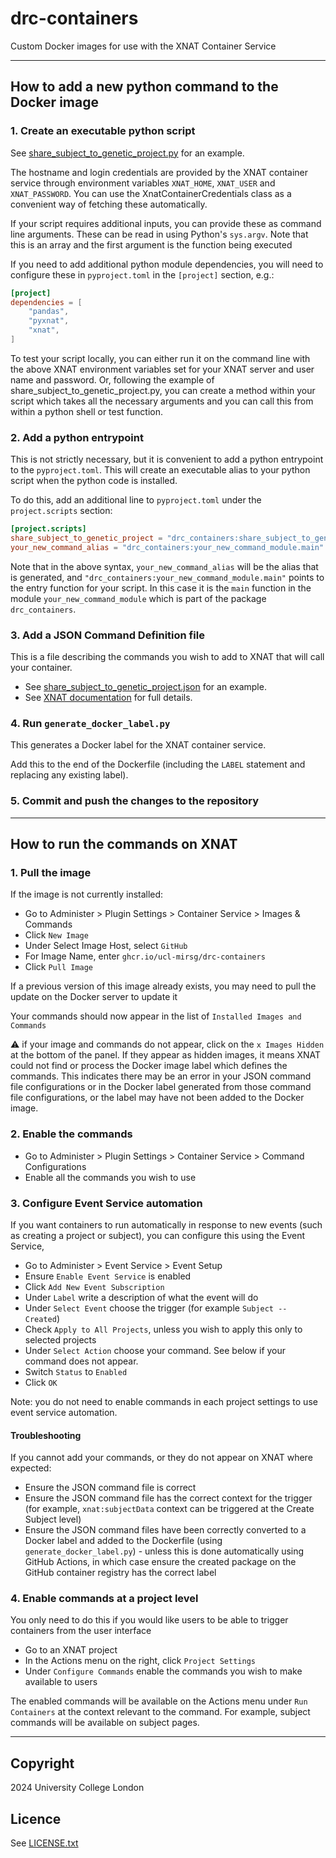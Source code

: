 # drc-containers

Custom Docker images for use with the XNAT Container Service

---

## How to add a new python command to the Docker image

### 1. Create an executable python script

See
[share_subject_to_genetic_project.py](src/drc_containers/share_subject_to_genetic_project.py)
for an example.

The hostname and login credentials are provided by the XNAT container service
through environment variables `XNAT_HOME`, `XNAT_USER` and `XNAT_PASSWORD`. You
can use the XnatContainerCredentials class as a convenient way of fetching these
automatically.

If your script requires additional inputs, you can provide these as command line
arguments. These can be read in using Python's `sys.argv`. Note that this is an
array and the first argument is the function being executed

If you need to add additional python module dependencies, you will need to
configure these in `pyproject.toml` in the `[project]` section, e.g.:
```toml
[project]
dependencies = [
    "pandas",
    "pyxnat",
    "xnat",
]
```

To test your script locally, you can either run it on the command line with the
above XNAT environment variables set for your XNAT server and user name and
password. Or, following the example of share_subject_to_genetic_project.py, you
can create a method within your script which takes all the necessary arguments
and you can call this from within a python shell or test function.

### 2. Add a python entrypoint

This is not strictly necessary, but it is convenient to add a python entrypoint
to the `pyproject.toml`. This will create an executable alias to your python
script when the python code is installed.

To do this, add an additional line to `pyproject.toml` under the
`project.scripts` section:

```toml
[project.scripts]
share_subject_to_genetic_project = "drc_containers:share_subject_to_genetic_project.main"
your_new_command_alias = "drc_containers:your_new_command_module.main"
```

Note that in the above syntax, `your_new_command_alias` will be the alias that
is generated, and `"drc_containers:your_new_command_module.main"` points to the
entry function for your script. In this case it is the `main` function in the
module `your_new_command_module` which is part of the package `drc_containers`.

### 3. Add a JSON Command Definition file

This is a file describing the commands you wish to add to XNAT that will call
your container.

- See
  [share_subject_to_genetic_project.json](share_subject_to_genetic_project.json)
  for an example.
- See
  [XNAT documentation](https://wiki.xnat.org/container-service/json-command-definition)
  for full details.

### 4. Run `generate_docker_label.py`

This generates a Docker label for the XNAT container service.

Add this to the end of the Dockerfile (including the `LABEL` statement and
replacing any existing label).

### 5. Commit and push the changes to the repository

---

## How to run the commands on XNAT

### 1. Pull the image

If the image is not currently installed:

- Go to Administer > Plugin Settings > Container Service > Images & Commands
- Click `New Image`
- Under Select Image Host, select `GitHub`
- For Image Name, enter `ghcr.io/ucl-mirsg/drc-containers`
- Click `Pull Image`

If a previous version of this image already exists, you may need to pull the
update on the Docker server to update it

Your commands should now appear in the list of `Installed Images and Commands`

:warning: if your image and commands do not appear, click on the
`x Images Hidden` at the bottom of the panel. If they appear as hidden images,
it means XNAT could not find or process the Docker image label which defines the
commands. This indicates there may be an error in your JSON command file
configurations or in the Docker label generated from those command file
configurations, or the label may have not been added to the Docker image.

### 2. Enable the commands

- Go to Administer > Plugin Settings > Container Service > Command
  Configurations
- Enable all the commands you wish to use

### 3. Configure Event Service automation

If you want containers to run automatically in response to new events (such as
creating a project or subject), you can configure this using the Event Service,

- Go to Administer > Event Service > Event Setup
- Ensure `Enable Event Service` is enabled
- Click `Add New Event Subscription`
- Under `Label` write a description of what the event will do
- Under `Select Event` choose the trigger (for example `Subject -- Created`)
- Check `Apply to All Projects`, unless you wish to apply this only to selected
  projects
- Under `Select Action` choose your command. See below if your command does not
  appear.
- Switch `Status` to `Enabled`
- Click `OK`

Note: you do not need to enable commands in each project settings to use event
service automation.

#### Troubleshooting

If you cannot add your commands, or they do not appear on XNAT where expected:

- Ensure the JSON command file is correct
- Ensure the JSON command file has the correct context for the trigger (for
  example, `xnat:subjectData` context can be triggered at the Create Subject
  level)
- Ensure the JSON command files have been correctly converted to a Docker label
  and added to the Dockerfile (using `generate_docker_label.py`) - unless this
  is done automatically using GitHub Actions, in which case ensure the created
  package on the GitHub container registry has the correct label

### 4. Enable commands at a project level

You only need to do this if you would like users to be able to trigger
containers from the user interface

- Go to an XNAT project
- In the Actions menu on the right, click `Project Settings`
- Under `Configure Commands` enable the commands you wish to make available to
  users

The enabled commands will be available on the Actions menu under
`Run Containers` at the context relevant to the command. For example, subject
commands will be available on subject pages.

---

## Copyright

2024 University College London

## Licence

See [LICENSE.txt](`./LICENSE.txt`)
